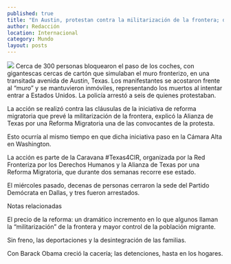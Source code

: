 ```yaml
---
published: true
title: "En Austin, protestan contra la militarización de la frontera; detienen a seis personas"
author: Redacción
location: Internacional
category: Mundo
layout: posts
---
```


![](http://i.imgur.com/w74LauFm.jpg)
Cerca de 300 personas bloquearon el paso de los coches, con gigantescas cercas de cartón que simulaban el muro fronterizo, en una transitada avenida de Austin, Texas. Los manifestantes se acostaron frente al “muro” y se mantuvieron inmóviles, representando los muertos al intentar entrar a Estados Unidos. La policía arrestó a seis de quienes protestaban.

La acción se realizó contra las cláusulas de la iniciativa de reforma migratoria que prevé la militarización de la frontera, explicó la Alianza de Texas por una Reforma Migratoria  una de las convocantes de la protesta.

Esto ocurría al mismo tiempo en que dicha iniciativa paso en la Cámara Alta en Washington.

La acción es parte de la Caravana #Texas4CIR, organizada por la Red Fronteriza por los Derechos Humanos y la Alianza de Texas por una Reforma Migratoria, que durante dos semanas recorre ese estado.

El miércoles pasado, decenas de personas cerraron la sede del Partido Demócrata en Dallas, y tres fueron arrestados.

Notas relacionadas

El precio de la reforma: un dramático incremento en lo que algunos llaman la “militarización” de la frontera y mayor control de la población migrante.
 

Sin freno, las deportaciones y la desintegración de las familias.  


Con Barack Obama creció la cacería; las detenciones, hasta en los hogares.  
